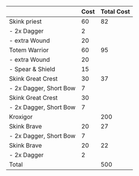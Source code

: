 | | Cost | Total Cost |
| ---| --- | --- |
Skink priest  |	60 | 82 | 
| - 2x Dagger |	2 |
| - extra Wound |	20 |
|Totem Warrior | 60	| 95 |
| - extra Wound	| 20 |
| - Spear & Shield	| 15 |
| Skink Great Crest | 30	| 37 |
| - 2x Dagger,  Short Bow	| 7 |
| Skink Great Crest | 30| 	| 37 |
| - 2x Dagger,  Short Bow	| 7 |
| Kroxigor	|| 200 |
| Skink Brave | 20	| 27 |
| - 2x Dagger,  Short Bow	| 7 |
| Skink Brave | 20	| 22 |
| - 2x Dagger	| 2 |
| Total | |  500 |

